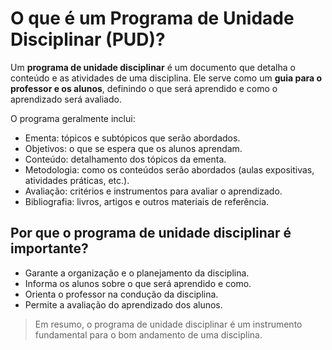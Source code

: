 # O que é um Programa de Unidade Disciplinar (PUD)?

Um **programa de unidade disciplinar** é um documento que detalha o conteúdo e as atividades de uma disciplina. Ele serve como um **guia para o professor e os alunos**, definindo o que será aprendido e como o aprendizado será avaliado.

O programa geralmente inclui:

- Ementa: tópicos e subtópicos que serão abordados.
- Objetivos: o que se espera que os alunos aprendam.
- Conteúdo: detalhamento dos tópicos da ementa.
- Metodologia: como os conteúdos serão abordados (aulas expositivas, atividades práticas, etc.).
- Avaliação: critérios e instrumentos para avaliar o aprendizado.
- Bibliografia: livros, artigos e outros materiais de referência.

## Por que o programa de unidade disciplinar é importante?
- Garante a organização e o planejamento da disciplina.
- Informa os alunos sobre o que será aprendido e como.
- Orienta o professor na condução da disciplina.
- Permite a avaliação do aprendizado dos alunos.

> Em resumo, o programa de unidade disciplinar é um instrumento fundamental para o bom andamento de uma disciplina.
